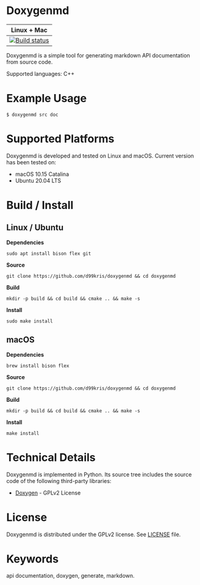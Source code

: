 Doxygenmd
=========

| **Linux + Mac** |
|-----------------|
| [![Build status](https://travis-ci.com/d99kris/doxygenmd.svg?branch=master)](https://travis-ci.com/d99kris/doxygenmd) |

Doxygenmd is a simple tool for generating markdown API documentation
from source code.

Supported languages: C++


Example Usage
=============

    $ doxygenmd src doc


Supported Platforms
===================

Doxygenmd is developed and tested on Linux and macOS. Current version has been
tested on:

- macOS 10.15 Catalina
- Ubuntu 20.04 LTS


Build / Install
===============

Linux / Ubuntu
--------------

**Dependencies**

    sudo apt install bison flex git

**Source**

    git clone https://github.com/d99kris/doxygenmd && cd doxygenmd

**Build**

    mkdir -p build && cd build && cmake .. && make -s

**Install**

    sudo make install

macOS
-----

**Dependencies**

    brew install bison flex

**Source**

    git clone https://github.com/d99kris/doxygenmd && cd doxygenmd

**Build**

    mkdir -p build && cd build && cmake .. && make -s

**Install**

    make install


Technical Details
=================
Doxygenmd is implemented in Python. Its source tree includes the source code of the 
following third-party libraries:

- [Doxygen](https://github.com/doxygen/doxygen) - GPLv2 License


License
=======
Doxygenmd is distributed under the GPLv2 license. See [LICENSE](/LICENSE) file.


Keywords
========
api documentation, doxygen, generate, markdown.

